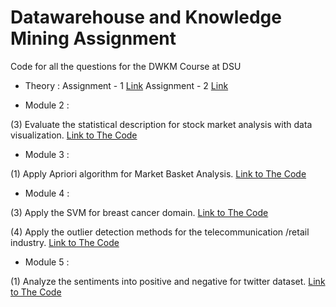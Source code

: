 # Datawarehouse and Knowledge Mining Assignment

Code for all the questions for the DWKM Course at DSU



- Theory : 
Assignment - 1 [Link](https://github.com/Devaprasad403/dwkm-assignment/blob/main/DWKM%20Assignment%20-%201.pdf)
 Assignment - 2 [Link](https://github.com/Devaprasad403/dwkm-assignment/blob/main/DWKM%20Assignment-2.pdf)

 

- Module 2 : 

(3) Evaluate the statistical description for stock market analysis with data visualization. [Link to The Code](https://github.com/Devaprasad403/dwkm-assignment/tree/main/module%202/stock-viz)

- Module 3 : 

(1) Apply Apriori algorithm for Market Basket Analysis. [Link to The Code](https://github.com/Devaprasad403/dwkm-assignment/blob/main/Market-Basket-Analysis-Using-Apriori-Algorithm-main/Market_Basket_Analysis_notebook.ipynb)

- Module 4 : 

(3) Apply the SVM for breast cancer domain. [Link to The Code](https://github.com/Devaprasad403/dwkm-assignment/blob/main/Breast_Cancer_domain.ipynb)

(4) Apply the outlier detection methods for the telecommunication /retail industry. [Link to The Code](https://github.com/Devaprasad403/dwkm-assignment/blob/main/Outlier_detection_retail_industry.ipynb)

- Module 5 : 

(1) Analyze the sentiments into positive and negative for twitter dataset. [Link to The Code](https://github.com/Devaprasad403/dwkm-assignment/blob/main/Sentiment_Analysis_Twitter_datasets.ipynb)
